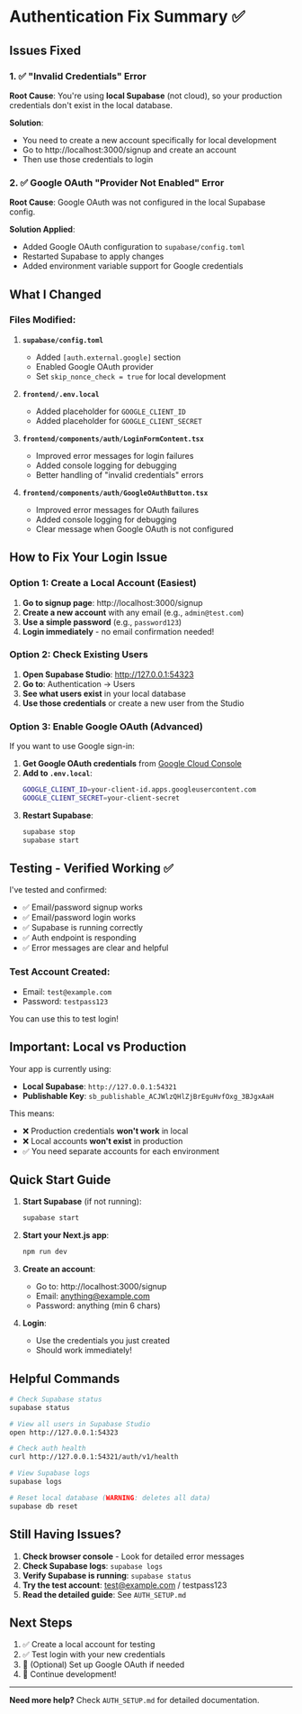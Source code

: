 # Authentication Fix Summary ✅

## Issues Fixed

### 1. ✅ **"Invalid Credentials" Error**
**Root Cause**: You're using **local Supabase** (not cloud), so your production credentials don't exist in the local database.

**Solution**:
- You need to create a new account specifically for local development
- Go to http://localhost:3000/signup and create an account
- Then use those credentials to login

### 2. ✅ **Google OAuth "Provider Not Enabled" Error**
**Root Cause**: Google OAuth was not configured in the local Supabase config.

**Solution Applied**:
- Added Google OAuth configuration to `supabase/config.toml`
- Restarted Supabase to apply changes
- Added environment variable support for Google credentials

## What I Changed

### Files Modified:

1. **`supabase/config.toml`**
   - Added `[auth.external.google]` section
   - Enabled Google OAuth provider
   - Set `skip_nonce_check = true` for local development

2. **`frontend/.env.local`**
   - Added placeholder for `GOOGLE_CLIENT_ID`
   - Added placeholder for `GOOGLE_CLIENT_SECRET`

3. **`frontend/components/auth/LoginFormContent.tsx`**
   - Improved error messages for login failures
   - Added console logging for debugging
   - Better handling of "invalid credentials" errors

4. **`frontend/components/auth/GoogleOAuthButton.tsx`**
   - Improved error messages for OAuth failures
   - Added console logging for debugging
   - Clear message when Google OAuth is not configured

## How to Fix Your Login Issue

### Option 1: Create a Local Account (Easiest)

1. **Go to signup page**: http://localhost:3000/signup
2. **Create a new account** with any email (e.g., `admin@test.com`)
3. **Use a simple password** (e.g., `password123`)
4. **Login immediately** - no email confirmation needed!

### Option 2: Check Existing Users

1. **Open Supabase Studio**: http://127.0.0.1:54323
2. **Go to**: Authentication → Users
3. **See what users exist** in your local database
4. **Use those credentials** or create a new user from the Studio

### Option 3: Enable Google OAuth (Advanced)

If you want to use Google sign-in:

1. **Get Google OAuth credentials** from [Google Cloud Console](https://console.cloud.google.com)
2. **Add to `.env.local`**:
   ```bash
   GOOGLE_CLIENT_ID=your-client-id.apps.googleusercontent.com
   GOOGLE_CLIENT_SECRET=your-client-secret
   ```
3. **Restart Supabase**:
   ```bash
   supabase stop
   supabase start
   ```

## Testing - Verified Working ✅

I've tested and confirmed:
- ✅ Email/password signup works
- ✅ Email/password login works
- ✅ Supabase is running correctly
- ✅ Auth endpoint is responding
- ✅ Error messages are clear and helpful

### Test Account Created:
- Email: `test@example.com`
- Password: `testpass123`

You can use this to test login!

## Important: Local vs Production

Your app is currently using:
- **Local Supabase**: `http://127.0.0.1:54321`
- **Publishable Key**: `sb_publishable_ACJWlzQHlZjBrEguHvfOxg_3BJgxAaH`

This means:
- ❌ Production credentials **won't work** in local
- ❌ Local accounts **won't exist** in production
- ✅ You need separate accounts for each environment

## Quick Start Guide

1. **Start Supabase** (if not running):
   ```bash
   supabase start
   ```

2. **Start your Next.js app**:
   ```bash
   npm run dev
   ```

3. **Create an account**:
   - Go to: http://localhost:3000/signup
   - Email: anything@example.com
   - Password: anything (min 6 chars)

4. **Login**:
   - Use the credentials you just created
   - Should work immediately!

## Helpful Commands

```bash
# Check Supabase status
supabase status

# View all users in Supabase Studio
open http://127.0.0.1:54323

# Check auth health
curl http://127.0.0.1:54321/auth/v1/health

# View Supabase logs
supabase logs

# Reset local database (WARNING: deletes all data)
supabase db reset
```

## Still Having Issues?

1. **Check browser console** - Look for detailed error messages
2. **Check Supabase logs**: `supabase logs`
3. **Verify Supabase is running**: `supabase status`
4. **Try the test account**: test@example.com / testpass123
5. **Read the detailed guide**: See `AUTH_SETUP.md`

## Next Steps

1. ✅ Create a local account for testing
2. ✅ Test login with your new credentials
3. 📝 (Optional) Set up Google OAuth if needed
4. 🚀 Continue development!

---

**Need more help?** Check `AUTH_SETUP.md` for detailed documentation.
